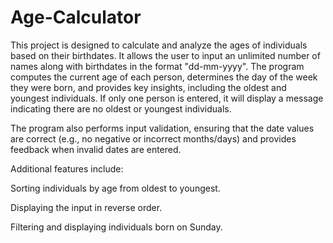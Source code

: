 # Age-Calculator

This project is designed to calculate and analyze the ages of individuals based on their birthdates. It allows the user to input an unlimited number of names along with birthdates in the format "dd-mm-yyyy". The program computes the current age of each person, determines the day of the week they were born, and provides key insights, including the oldest and youngest individuals. If only one person is entered, it will display a message indicating there are no oldest or youngest individuals.

The program also performs input validation, ensuring that the date values are correct (e.g., no negative or incorrect months/days) and provides feedback when invalid dates are entered.

Additional features include:

Sorting individuals by age from oldest to youngest.

Displaying the input in reverse order.

Filtering and displaying individuals born on Sunday.
